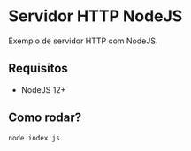 # Servidor HTTP NodeJS

Exemplo de servidor HTTP com NodeJS.

## Requisitos

- NodeJS 12+

## Como rodar?

`node index.js`